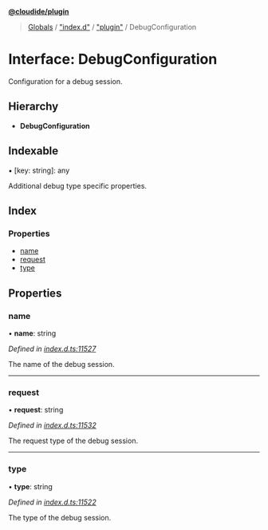 **[@cloudide/plugin](../README.md)**

> [Globals](../README.md) / ["index.d"](../modules/_index_d_.md) / ["plugin"](../modules/_index_d_._plugin_.md) / DebugConfiguration

# Interface: DebugConfiguration

Configuration for a debug session.

## Hierarchy

* **DebugConfiguration**

## Indexable

▪ [key: string]: any

Additional debug type specific properties.

## Index

### Properties

* [name](_index_d_._plugin_.debugconfiguration.md#name)
* [request](_index_d_._plugin_.debugconfiguration.md#request)
* [type](_index_d_._plugin_.debugconfiguration.md#type)

## Properties

### name

•  **name**: string

*Defined in [index.d.ts:11527](https://github.com/shuyaqian/cloudide-plugin-api/blob/9d985be/index.d.ts#L11527)*

The name of the debug session.

___

### request

•  **request**: string

*Defined in [index.d.ts:11532](https://github.com/shuyaqian/cloudide-plugin-api/blob/9d985be/index.d.ts#L11532)*

The request type of the debug session.

___

### type

•  **type**: string

*Defined in [index.d.ts:11522](https://github.com/shuyaqian/cloudide-plugin-api/blob/9d985be/index.d.ts#L11522)*

The type of the debug session.
